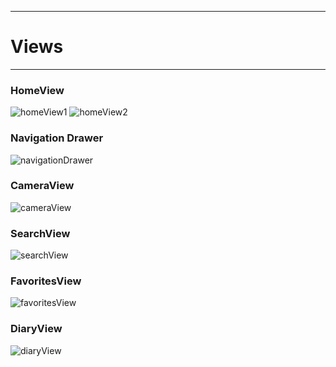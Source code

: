 ****

<h1>Views</h1>

****

<h3>HomeView</h3>

![homeView1](/docs/images/home1.png)
![homeView2](/docs/images/home2.png)

<h3>Navigation Drawer</h3>

![navigationDrawer](/docs/images/navbar.png)

<h3>CameraView</h3>

![cameraView](/docs/images/camera.png)

<h3>SearchView</h3>

![searchView](/docs/images/search.png)

<h3>FavoritesView</h3>

![favoritesView](/docs/images/favorites.png)

<h3>DiaryView</h3>

![diaryView](/docs/images/diary.png)